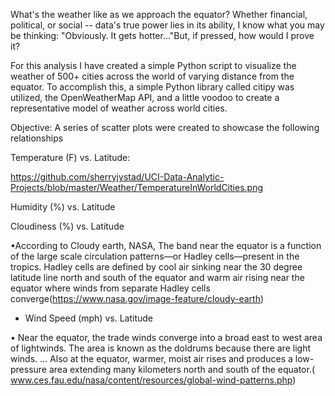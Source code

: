 What's the weather like as we approach the equator? Whether financial, political, or social -- data's true power lies in its ability, I know what you may be thinking: "Obviously. It gets hotter..."But, if pressed, how would I prove it?

For this analysis I have created a simple Python script to visualize the weather of 500+ cities across the world of varying distance from the equator. To accomplish this, a simple Python library called citipy was utilized, the OpenWeatherMap API, and a little voodoo to create a representative model of weather across world cities.

Objective:
 A series of scatter plots were created to showcase the following relationships

Temperature (F) vs. Latitude:
 
https://github.com/sherryjystad/UCI-Data-Analytic-Projects/blob/master/Weather/TemperatureInWorldCities.png




 Humidity (%) vs. Latitude

Cloudiness (%) vs. Latitude
 

•According to Cloudy earth, NASA, The band near the equator is a function of the large scale circulation patterns—or Hadley cells—present in the tropics. Hadley cells are defined by cool air sinking near the 30 degree latitude line north and south of the equator and warm air rising near the equator where winds from separate Hadley cells converge(https://www.nasa.gov/image-feature/cloudy-earth)


* Wind Speed (mph) vs. Latitude
 

•	Near the equator, the trade winds converge into a broad east to west area of lightwinds. The area is known as the doldrums because there are light winds. ... Also at the equator, warmer, moist air rises and produces a low-pressure area extending many kilometers north and south of the equator.( www.ces.fau.edu/nasa/content/resources/global-wind-patterns.php)


